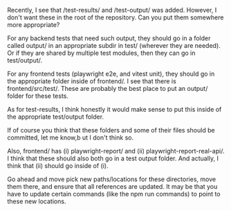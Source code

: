 Recently, I see that /test-results/ and /test-output/ was added. However, I don't want these in the root of the 
repository. Can you put them somewhere more appropriate?

For any backend tests that need such output, they should go in a folder called output/ in an appropriate subdir in 
test/ (wherever they are needed). Or if they are shared by multiple test modules, then they can go in test/output/.

For any frontend tests (playwright e2e, and vitest unit), they should go in the appropriate folder inside of frontend/. 
I see that there is frontend/src/test/. These are probably the best place to put an output/ folder for these tests.

As for test-results, I think honestly it would make sense to put this inside of the appropriate test/output folder.

If of course you think that these folders and some of their files should be committed, let me know,b ut I don't think 
so.

Also, frontend/ has (i) playwright-report/ and (ii) playwright-report-real-api/. I think that these should also both go 
in a test output folder. And actually, I think that (ii) should go inside of (i).

Go ahead and move pick new paths/locations for these directories, move them there, and ensure that all references are 
updated. It may be that you have to update certain commands (like the npm run commands) to point to these new locations.
